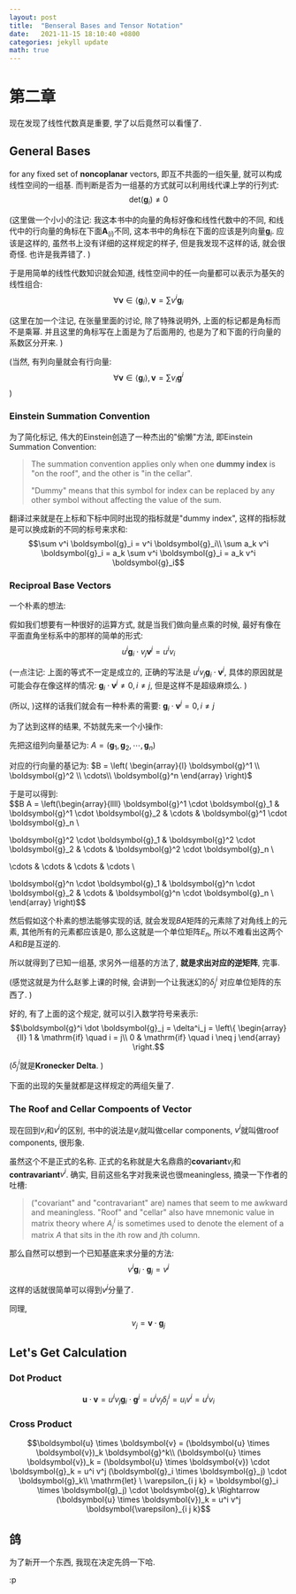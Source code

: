 ```yaml
---
layout: post
title:  "Benseral Bases and Tensor Notation"
date:   2021-11-15 18:10:40 +0800 
categories: jekyll update
math: true
---
```

# 第二章
现在发现了线性代数真是重要, 学了以后竟然可以看懂了. 

## General Bases
for any fixed set of **noncoplanar** vectors, 
即互不共面的一组矢量, 就可以构成线性空间的一组基. 
而判断是否为一组基的方式就可以利用线代课上学的行列式:   
$$\mathrm{det}(\boldsymbol{g}_i) \neq 0$$

(这里做一个小小的注记: 我这本书中的向量的角标好像和线性代数中的不同, 
和线代中的行向量的角标在下面$\boldsymbol{A}_{(i)}$不同, 
这本书中的角标在下面的应该是列向量$\boldsymbol{g}_i$. 
应该是这样的, 虽然书上没有详细的这样规定的样子, 
但是我发现不这样的话, 就会很奇怪. 也许是我弄错了. )

于是用简单的线性代数知识就会知道, 
线性空间中的任一向量都可以表示为基矢的线性组合:    
$$\forall \boldsymbol{v} \in \langle \boldsymbol{g}_i \rangle, 
  \boldsymbol{v} = \sum v^i \boldsymbol{g}_i $$

(这里在加一个注记, 在张量里面的讨论, 除了特殊说明外, 
上面的标记都是角标而不是乘幂. 
并且这里的角标写在上面是为了后面用的, 
也是为了和下面的行向量的系数区分开来. )

(当然, 有列向量就会有行向量:     
$$\forall \boldsymbol{v} \in \langle \boldsymbol{g}_i \rangle, 
  \boldsymbol{v} = \sum v_i \boldsymbol{g}^i $$
)

### Einstein Summation Convention
为了简化标记, 
伟大的Einstein创造了一种杰出的"偷懒"方法, 
即Einstein Summation Convention:    
> The summation convention applies only 
> when one **dummy index** 
> is "on the roof", and the other 
> is "in the cellar".   
> 
> "Dummy" means that this symbol
> for index can be replaced 
> by any other symbol 
> without affecting 
> the value of the sum. 

翻译过来就是在上标和下标中同时出现的指标就是"dummy index", 
这样的指标就是可以换成新的不同的标号来求和:    
$$\sum v^i \boldsymbol{g}_i = v^i \boldsymbol{g}_i\\
  \sum a_k v^i \boldsymbol{g}_i = 
  a_k \sum v^i \boldsymbol{g}_i = 
  a_k v^i \boldsymbol{g}_i$$

### Reciproal Base Vectors
一个朴素的想法: 

假如我们想要有一种很好的运算方式, 就是当我们做向量点乘的时候, 
最好有像在平面直角坐标系中的那样的简单的形式:   
$$u^i \boldsymbol{g}_i \cdot v_j \boldsymbol{v}^j
  = u^i v_i$$

(一点注记: 上面的等式不一定是成立的, 正确的写法是
$u^i v_j \boldsymbol{g}_i \cdot \boldsymbol{v}^j$, 
具体的原因就是可能会存在像这样的情况: 
$\boldsymbol{g}_i \cdot \boldsymbol{v}^j \neq 0,
i \neq j$, 但是这样不是超级麻烦么. )

(所以, )这样的话我们就会有一种朴素的需要: 
$\boldsymbol{g}_i \cdot \boldsymbol{v}^j=0, 
i \neq j$

为了达到这样的结果, 不妨就先来一个小操作: 

先把这组列向量基记为: 
$A = (\boldsymbol{g}_1, \boldsymbol{g}_2, 
  \cdots, \boldsymbol{g}_n)$

对应的行向量的基记为: 
$B = \left( \begin{array}{l}
  \boldsymbol{g}^1 \\
  \boldsymbol{g}^2 \\
  \cdots\\
  \boldsymbol{g}^n
\end{array} \right)$

于是可以得到:   
$$B A =
\left(\begin{array}{llll}
  \boldsymbol{g}^1 \cdot \boldsymbol{g}_1 
  & \boldsymbol{g}^1 \cdot \boldsymbol{g}_2 
  & \cdots 
  & \boldsymbol{g}^1 \cdot \boldsymbol{g}_n \\

  \boldsymbol{g}^2 \cdot \boldsymbol{g}_1 
  & \boldsymbol{g}^2 \cdot \boldsymbol{g}_2 
  & \cdots 
  & \boldsymbol{g}^2 \cdot \boldsymbol{g}_n \\

  \cdots & \cdots & \cdots & \cdots \\

  \boldsymbol{g}^n \cdot \boldsymbol{g}_1 
  & \boldsymbol{g}^n \cdot \boldsymbol{g}_2 
  & \cdots 
  & \boldsymbol{g}^n \cdot \boldsymbol{g}_n \\
\end{array}
\right)$$

然后假如这个朴素的想法能够实现的话, 
就会发现$B A$矩阵的元素除了对角线上的元素, 
其他所有的元素都应该是$0$, 那么这就是一个单位矩阵$E_n$, 
所以不难看出这两个$A$和$B$是互逆的. 

所以就得到了已知一组基, 求另外一组基的方法了, 
**就是求出对应的逆矩阵**, 完事. 

(感觉这就是为什么赵爹上课的时候, 
会讲到一个让我迷幻的$\delta^i_j$
对应单位矩阵的东西了. )

好的, 有了上面的这个规定, 就可以引入数学符号来表示: 
$$\boldsymbol{g}^i \dot \boldsymbol{g}_j 
  = \delta^i_j 
  = \left\{ \begin{array}{ll}
    1 & \mathrm{if} \quad i = j\\
    0 & \mathrm{if} \quad i \neq j
  \end{array} \right.$$  

($\delta^i_j$就是**Kronecker Delta**. )

下面的出现的矢量就都是这样规定的两组矢量了. 

### The Roof and Cellar Compoents of Vector
现在回到$v_i$和$v^i$的区别, 
书中的说法是$v_i$就叫做cellar components, 
$v^i$就叫做roof components, 
很形象. 

虽然这个不是正式的名称. 
正式的名称就是大名鼎鼎的**covariant**$v_i$和
**contravariant**$v^i$. 
确实, 目前这些名字对我来说也很meaningless, 
摘录一下作者的吐槽: 
> ("covariant" and "contravariant" are) names
> that seem to me awkward and meaningless. 
> "Roof" and "cellar" also have mnemonic value 
> in matrix theory where $A^i_j$ is sometimes
> used to denote the element of a matrix $A$
> that sits in the $i$th row and $j$th column. 

那么自然可以想到一个已知基底来求分量的方法:    
$$v^i \boldsymbol{g}_i \cdot \boldsymbol{g}_j = v^j$$

这样的话就很简单可以得到$v^j$分量了. 

同理,    
$$v_j = \boldsymbol{v} \cdot \boldsymbol{g}_j$$

## Let's Get Calculation
### Dot Product
$$\boldsymbol{u} \cdot \boldsymbol{v} 
= u^i v_j \boldsymbol{g}_i \cdot \boldsymbol{g}^j
= u^i v_j \delta^i_j
= u_i v^i = u^i v_i$$

### Cross Product
$$\boldsymbol{u} \times \boldsymbol{v} 
  = (\boldsymbol{u} \times \boldsymbol{v})_k 
    \boldsymbol{g}^k\\
  (\boldsymbol{u} \times \boldsymbol{v})_k
  = (\boldsymbol{u} \times \boldsymbol{v}) 
    \cdot \boldsymbol{g}_k
  = u^i v^j 
    (\boldsymbol{g}_i \times \boldsymbol{g}_j) 
      \cdot \boldsymbol{g}_k\\
  \mathrm{let} \  \varepsilon_{i j k}
    = \boldsymbol{g}_i \times \boldsymbol{g}_j) 
      \cdot \boldsymbol{g}_k
  \Rightarrow 
  (\boldsymbol{u} \times \boldsymbol{v})_k
  = u^i v^j \boldsymbol{\varepsilon}_{i j k}$$

## 鸽
为了新开一个东西, 我现在决定先鸽一下哈. 

:p